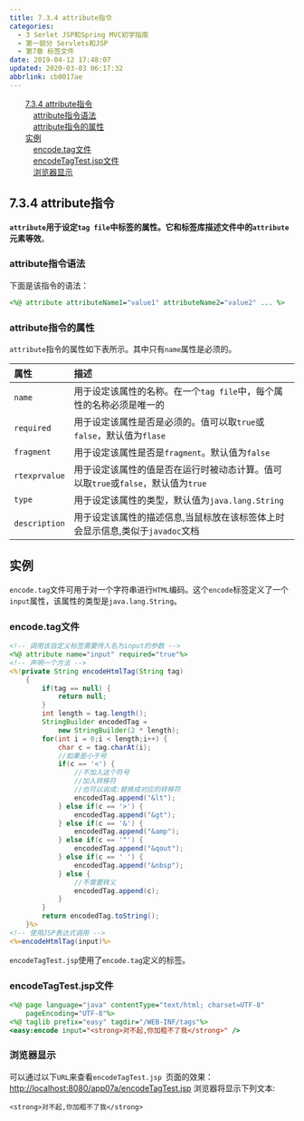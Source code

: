 ```yaml
---
title: 7.3.4 attribute指令
categories: 
  - 3 Serlet JSP和Spring MVC初学指南
  - 第一部分 Servlets和JSP
  - 第7章 标签文件
date: 2019-04-12 17:48:07
updated: 2020-03-03 06:17:32
abbrlink: cb0017ae
---
```

<div id='my_toc'><a href="/JavaReadingNotes/cb0017ae/#7-3-4-attribute指令" class="header_2">7.3.4 attribute指令</a>&nbsp;<br><a href="/JavaReadingNotes/cb0017ae/#attribute指令语法" class="header_3">attribute指令语法</a>&nbsp;<br><a href="/JavaReadingNotes/cb0017ae/#attribute指令的属性" class="header_3">attribute指令的属性</a>&nbsp;<br><a href="/JavaReadingNotes/cb0017ae/#实例" class="header_2">实例</a>&nbsp;<br><a href="/JavaReadingNotes/cb0017ae/#encode-tag文件" class="header_3">encode.tag文件</a>&nbsp;<br><a href="/JavaReadingNotes/cb0017ae/#encodeTagTest-jsp文件" class="header_3">encodeTagTest.jsp文件</a>&nbsp;<br><a href="/JavaReadingNotes/cb0017ae/#浏览器显示" class="header_3">浏览器显示</a>&nbsp;<br></div>
<style>.header_1{margin-left: 1em;}.header_2{margin-left: 2em;}.header_3{margin-left: 3em;}.header_4{margin-left: 4em;}.header_5{margin-left: 5em;}.header_6{margin-left: 6em;}</style>
<!--more-->
<script>if (navigator.platform.search('arm')==-1){document.getElementById('my_toc').style.display = 'none';}var e,p = document.getElementsByTagName('p');while (p.length>0) {e = p[0];e.parentElement.removeChild(e);}</script>

<!--end-->
## 7.3.4 attribute指令 ##
**`attribute`用于设定`tag file`中标签的属性。它和标签库描述文件中的`attribute`元素等效**。
### attribute指令语法 ###
下面是该指令的语法：
```jsp
<%@ attribute attributeName1="value1" attributeName2="value2" ... %>
```
### attribute指令的属性 ###
`attribute`指令的属性如下表所示。其中只有`name`属性是必须的。

|属性|描述|
|:---|:---|
|`name`|用于设定该属性的名称。在一个`tag file`中，每个属性的名称必须是唯一的|
|`required`|用于设定该属性是否是必须的。值可以取`true`或`false`，默认值为`flase`|
|`fragment`|用于设定该属性是否是`fragment`。默认值为`false`|
|`rtexprvalue`|用于设定该属性的值是否在运行时被动态计算。值可以取`true`或`false`，默认值为`true`|
|`type`|用于设定该属性的类型，默认值为`java.lang.String`|
|`description`|用于设定该属性的描述信息,当鼠标放在该标签体上时会显示信息,类似于`javadoc`文档|

## 实例 ##
`encode.tag`文件可用于对一个字符串进行`HTML`编码。这个`encode`标签定义了一个`input`属性，该属性的类型是`java.lang.String`。
### encode.tag文件 ###
```jsp
<!-- 调用该自定义标签需要传入名为input的参数 -->
<%@ attribute name="input" required="true"%>
<!-- 声明一个方法 -->
<%!private String encodeHtmlTag(String tag)
    {
        if(tag == null) {
            return null;
        }
        int length = tag.length();
        StringBuilder encodedTag = 
            new StringBuilder(2 * length);
        for(int i = 0;i < length;i++) {
            char c = tag.charAt(i);
            //如果是小于号
            if(c == '<') {
                //不加入这个符号
                //加入转移符
                //也可以说成:替换成对应的转移符
                encodedTag.append("&lt");
            } else if(c == '>') {
                encodedTag.append("&gt");
            } else if(c == '&') {
                encodedTag.append("&amp");
            } else if(c == '"') {
                encodedTag.append("&qout");
            } else if(c == ' ') {
                encodedTag.append("&nbsp");
            } else {
                //不需要转义
                encodedTag.append(c);
            }
        }
        return encodedTag.toString();
    }%>
<!-- 使用JSP表达式调用 -->
<%=encodeHtmlTag(input)%>
```
`encodeTagTest.jsp`使用了`encode.tag`定义的标签。
### encodeTagTest.jsp文件 ###
```jsp
<%@ page language="java" contentType="text/html; charset=UTF-8"
    pageEncoding="UTF-8"%>
<%@ taglib prefix="easy" tagdir="/WEB-INF/tags"%>
<easy:encode input="<strong>对不起,你加粗不了我</strong>" />
```
### 浏览器显示 ###
可以通过以下`URL`来查看`encodeTagTest.jsp `页面的效果：
[http://localhost:8080/app07a/encodeTagTest.jsp](http://localhost:8080/app07a/encodeTagTest.jsp)
浏览器将显示下列文本:
```
<strong>对不起,你加粗不了我</strong>
```


